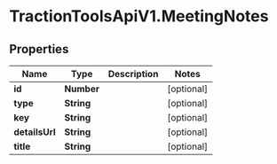 # TractionToolsApiV1.MeetingNotes

## Properties
Name | Type | Description | Notes
------------ | ------------- | ------------- | -------------
**id** | **Number** |  | [optional] 
**type** | **String** |  | [optional] 
**key** | **String** |  | [optional] 
**detailsUrl** | **String** |  | [optional] 
**title** | **String** |  | [optional] 


